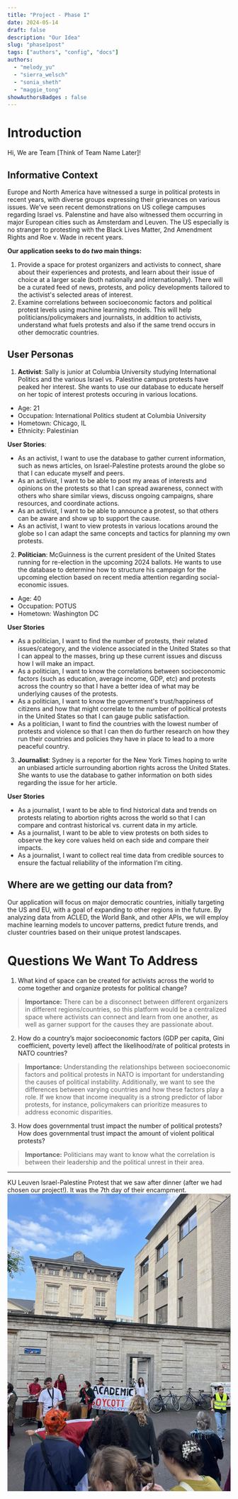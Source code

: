 ```yaml
---
title: "Project - Phase I"
date: 2024-05-14
draft: false
description: "Our Idea"
slug: "phase1post"
tags: ["authors", "config", "docs"]
authors:
  - "melody_yu"
  - "sierra_welsch"
  - "sonia_sheth"
  - "maggie_tong"
showAuthorsBadges : false
---
```


# Introduction

Hi, We are Team [Think of Team Name Later]!

## Informative Context
Europe and North America have witnessed a surge in political protests in recent years, with diverse groups expressing their grievances on various issues. We’ve seen recent demonstrations on US college campuses regarding Israel vs. Palenstine and have also witnessed them occurring in major European cities such as Amsterdam and Leuven. The US especially is no stranger to protesting with the Black Lives Matter, 2nd Amendment Rights and Roe v. Wade in recent years. 

**Our application seeks to do *two* main things:**
1. Provide a space for protest organizers and activists to connect, share about their experiences and protests, and learn about their issue of choice at a larger scale (both nationally and internationally). There will be a curated feed of news, protests, and policy developments tailored to the activist's selected areas of interest.
2. Examine correlations between socioeconomic factors and political protest levels using machine learning models. This will help politicians/policymakers and journalists, in addition to activists, understand what fuels protests and also if the same trend occurs in other democratic countries.

## User Personas 
1. **Activist**: Sally is junior at Columbia University studying International Politics and the various Israel vs. Palestine campus protests have peaked her interest. She wants to use our database to educate herself on her topic of interest protests occuring in various locations. 
- Age: 21
- Occupation: International Politics student at Columbia University 
- Hometown: Chicago, IL
- Ethnicity: Palestinian 

**User Stories**:
- As an activist, I want to use the database to gather current information, such as news articles, on Israel-Palestine protests around the globe so that I can educate myself and peers. 
- As an activist, I want to be able to post my areas of interests and opinions on the protests so that I can spread awareness, connect with others who share similar views, discuss ongoing campaigns, share resources, and coordinate actions. 
- As an activist, I want to be able to announce a protest, so that others can be aware and show up to support the cause.
- As an activist, I want to view protests in various locations around the globe so I can adapt the same concepts and tactics for planning my own protests. 

2. **Politician**: McGuinness is the current president of the United States running for re-election in the upcoming 2024 ballots. He wants to use the database to determine how to structure his campaign for the upcoming election based on recent media attention regarding social-economic issues.
- Age: 40
- Occupation: POTUS 
- Hometown: Washington DC

**User Stories**
- As a politician, I want to find the number of protests, their related issues/category, and the violence associated  in the United States so that I can appeal to the masses, bring up these current issues and discuss how I will make an impact.
- As a politician, I want to know the correlations between socioeconomic factors (such as education, average income, GDP,  etc) and protests across the country so that I have a better idea of what may be underlying causes of the protests.
- As a politician, I want to know the government's trust/happiness of citizens and how that might correlate to the number of political protests in the United States so that I can gauge public satisfaction.
- As a politician, I want to find the countries with the lowest number of protests and violence so that I can then do further research on how they run their countries and policies they have in place to lead to a more peaceful country. 

3. **Journalist**: Sydney is a reporter for the New York Times hoping to write an unbiased article surrounding abortion rights across the United States. She wants to use the database to gather information on both sides regarding the issue for her article. 

**User Stories**
- As a journalist, I want to be able to find historical data and trends on protests relating to abortion rights across the world so that I can compare and contrast historical vs. current data in my article.
- As a journalist, I want to be able to view protests on both sides to observe the key core values held on each side and compare their impacts. 
- As a journalist, I want to collect real time data from credible sources to ensure the factual reliability of the information I’m citing. 


## Where are we getting our data from?
Our application will focus on major democratic countries, initially targeting the US and EU, with a goal of expanding to other regions in the future. By analyzing data from ACLED, the World Bank, and other APIs, we will employ machine learning models to uncover patterns, predict future trends, and cluster countries based on their unique protest landscapes.

# Questions We Want To Address
1. What kind of space can be created for activists across the world to come together and organize protests for political change?
> **Importance:** There can be a disconnect between different organizers in different regions/countries, so this platform would be a centralized space where activists can connect and learn from one another, as well as garner support for the causes they are passionate about.
2. How do a country’s major socioeconomic factors (GDP per capita, Gini coefficient, ​​poverty level) affect the likelihood/rate of political protests in NATO countries?
> **Importance:** Understanding the relationships between socioeconomic factors and political protests in NATO is important for understanding the causes of political instability. Additionally, we want to see the differences between varying countries and how these factors play a role.  If we know that income inequality is a strong predictor of labor protests, for instance, policymakers can prioritize measures to address economic disparities.
3. How does governmental trust impact the number of political protests? How does governmental trust impact the amount of violent political protests? 
> **Importance:** Politicians may want to know what the correlation is between their leadership and the political unrest in their area.

-------
KU Leuven Israel-Palestine Protest that we saw after dinner (after we had chosen our project!). It was the 7th day of their encampment.
![Alt Text](/assets/kuleuven_protest.jpeg)
